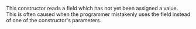 This constructor reads a field which has not yet been assigned a value.  This is often caused when the programmer mistakenly uses the field instead of one of the constructor's parameters.